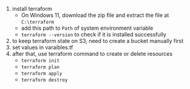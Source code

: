 1. install terraform
    - On Windows 11, download the zip file and extract the file at `C:\terraform`
    - add this path to `Path` of system environment variable
    - `terraform --version` to check if it is installed successfully
2. to keep terraform state on S3, need to create a bucket manually first
3. set values in varaibles.tf 
4. after that, use terraform command to create or delete resources
    - `terraform init`
    - `terraform plan`
    - `terraform apply`
    - `terraform destroy` 
